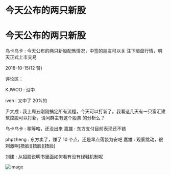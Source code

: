 # 今天公布的两只新股

# 今天公布的两只新股

乌卡乌卡 : 今天公布的两只新股配售情况，中签的朋友可以关 注下暗盘行情，明天正式上市交易

2018-10-15(12 赞)

评论区：

KJWOO : 没中

iven : 又中了 20%的

尹大成 : 我上周五刚刚搞定所有流程，今天可以打新了。我看这几天有一只富汇建筑控股可以打新，请问群主有这个股票 的分析么？

乌卡乌卡 : 稍等哈，还没出来 嘉雄 : 东方支付目前表现还不错

phpzheng : 东方卖了，赚了 10 个点，还是早点落袋为安吧 嘉雄 : 观察跳动，很刺激啊[捂脸][捂脸][捂脸]

刘建 : 从招股说明书里面如何看有没有绿鞋机制呢

![image](img/Image_415.png)